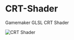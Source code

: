 # CRT-Shader
Gamemaker GLSL CRT Shader

![CRT Shader](https://github.com/xygthop3/CRT-Shader/assets/5284107/dee0f895-5540-4e1e-8e7b-0bbba161fe38)
